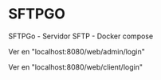 # SFTPGO

SFTPGo - Servidor SFTP - Docker compose

Ver en "localhost:8080/web/admin/login"

Ver en "localhost:8080/web/client/login"
